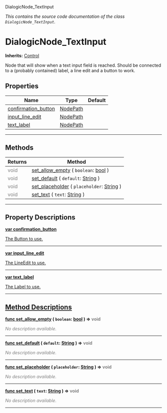 
<div class="header-banner purple">
<div class="header-label purple">DialogicNode_TextInput</div>
</div>

*This contains the source code documentation of the class `DialogicNode_TextInput`.*
        
# DialogicNode_TextInput
**Inherits:** [Control](https://docs.godotengine.org/en/latest/classes/class_control.html#class-control)

Node that will show when a text input field is reached. Should be connected to a (probably contained) label, a line edit and a button to work.
## Properties
Name | Type | Default 
--- | --- | --- 
[<span class="hljs-title">confirmation_button</span>](#property-confirmation_button) | [NodePath](https://docs.godotengine.org/en/latest/classes/class_nodepath.html#class-nodepath) |   
[<span class="hljs-title">input_line_edit</span>](#property-input_line_edit) | [NodePath](https://docs.godotengine.org/en/latest/classes/class_nodepath.html#class-nodepath) |   
[<span class="hljs-title">text_label</span>](#property-text_label) | [NodePath](https://docs.godotengine.org/en/latest/classes/class_nodepath.html#class-nodepath) |   
--- 

## Methods
Returns | Method 
--- | --- 
<span style = "color: gray">void</span> | [<span class="hljs-title">set_allow_empty</span>](#property-set_allow_empty) ( `boolean`: [bool](https://docs.godotengine.org/en/latest/classes/class_bool.html#class-bool) ) 
<span style = "color: gray">void</span> | [<span class="hljs-title">set_default</span>](#property-set_default) ( `default`: [String](https://docs.godotengine.org/en/latest/classes/class_string.html#class-string) ) 
<span style = "color: gray">void</span> | [<span class="hljs-title">set_placeholder</span>](#property-set_placeholder) ( `placeholder`: [String](https://docs.godotengine.org/en/latest/classes/class_string.html#class-string) ) 
<span style = "color: gray">void</span> | [<span class="hljs-title">set_text</span>](#property-set_text) ( `text`: [String](https://docs.godotengine.org/en/latest/classes/class_string.html#class-string) ) 
--- 
## Property Descriptions



<a class="header" id="property-confirmation_button" href="#property-confirmation_button">**<span class="hljs-attribute">var</span> <span class="hljs-title">confirmation_button</span>** 



The Button to use.

---



<a class="header" id="property-input_line_edit" href="#property-input_line_edit">**<span class="hljs-attribute">var</span> <span class="hljs-title">input_line_edit</span>** 



The LineEdit to use.

---



<a class="header" id="property-text_label" href="#property-text_label">**<span class="hljs-attribute">var</span> <span class="hljs-title">text_label</span>** 



The Label to use.

---

## Method Descriptions



<a class="header" id="method-set_allow_empty" href="#method-set_allow_empty">**<span class="hljs-attribute">func</span> [<span class="hljs-title">set_allow_empty</span>](#property-set_allow_empty) ( `boolean`: [bool](https://docs.godotengine.org/en/latest/classes/class_bool.html#class-bool) )</a>  ⇒ <span style = "color: gray">void</span>** 



 <span style = "color: gray">*No description available.*</span> 

---



<a class="header" id="method-set_default" href="#method-set_default">**<span class="hljs-attribute">func</span> [<span class="hljs-title">set_default</span>](#property-set_default) ( `default`: [String](https://docs.godotengine.org/en/latest/classes/class_string.html#class-string) )</a>  ⇒ <span style = "color: gray">void</span>** 



 <span style = "color: gray">*No description available.*</span> 

---



<a class="header" id="method-set_placeholder" href="#method-set_placeholder">**<span class="hljs-attribute">func</span> [<span class="hljs-title">set_placeholder</span>](#property-set_placeholder) ( `placeholder`: [String](https://docs.godotengine.org/en/latest/classes/class_string.html#class-string) )</a>  ⇒ <span style = "color: gray">void</span>** 



 <span style = "color: gray">*No description available.*</span> 

---



<a class="header" id="method-set_text" href="#method-set_text">**<span class="hljs-attribute">func</span> [<span class="hljs-title">set_text</span>](#property-set_text) ( `text`: [String](https://docs.godotengine.org/en/latest/classes/class_string.html#class-string) )</a>  ⇒ <span style = "color: gray">void</span>** 



 <span style = "color: gray">*No description available.*</span> 

---

